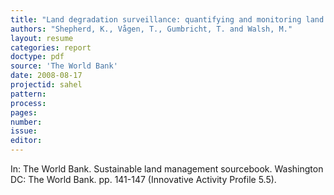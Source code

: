 ```yaml
---
title: "Land degradation surveillance: quantifying and monitoring land degradation"
authors: "Shepherd, K., Vågen, T., Gumbricht, T. and Walsh, M."
layout: resume
categories: report
doctype: pdf
source: 'The World Bank'
date: 2008-08-17
projectid: sahel
pattern:
process:
pages:
number:
issue:
editor:
---
```

In: The World Bank. Sustainable land management sourcebook. Washington DC: The World Bank. pp. 141-147 (Innovative Activity Profile 5.5).
